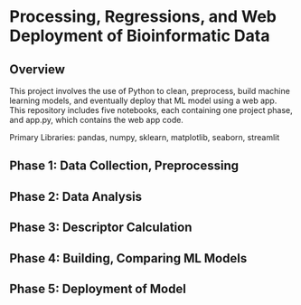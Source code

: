# Processing, Regressions, and Web Deployment of Bioinformatic Data

## Overview

This project involves the use of Python to clean, preprocess, build machine learning models, and eventually deploy that ML model using a web app.
This repository includes five notebooks, each containing one project phase, and app.py, which contains the web app code.

Primary Libraries: pandas, numpy, sklearn, matplotlib, seaborn, streamlit

## Phase 1: Data Collection, Preprocessing

## Phase 2: Data Analysis

## Phase 3: Descriptor Calculation

## Phase 4: Building, Comparing ML Models

## Phase 5: Deployment of Model
